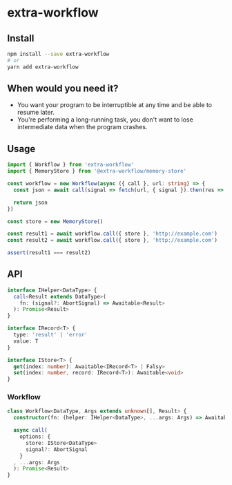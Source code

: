 # extra-workflow
## Install
```sh
npm install --save extra-workflow
# or
yarn add extra-workflow
```

## When would you need it?
- You want your program to be interruptible at any time and be able to resume later.
- You're performing a long-running task,
  you don't want to lose intermediate data when the program crashes.

## Usage
```ts
import { Workflow } from 'extra-workflow'
import { MemoryStore } from '@extra-workflow/memory-store'

const workflow = new Workflow(async ({ call }, url: string) => {
  const json = await call(signal => fetch(url, { signal }).then(res => res.json()))

  return json
})

const store = new MemoryStore()

const result1 = await workflow.call({ store }, 'http://example.com')
const result2 = await workflow.call({ store }, 'http://example.com')

assert(result1 === result2)
```

## API
```ts
interface IHelper<DataType> {
  call<Result extends DataType>(
    fn: (signal?: AbortSignal) => Awaitable<Result>
  ): Promise<Result>
}

interface IRecord<T> {
  type: 'result' | 'error'
  value: T
}

interface IStore<T> {
  get(index: number): Awaitable<IRecord<T> | Falsy>
  set(index: number, record: IRecord<T>): Awaitable<void>
}
```

### Workflow
```ts
class Workflow<DataType, Args extends unknown[], Result> {
  constructor(fn: (helper: IHelper<DataType>, ...args: Args) => Awaitable<Result>)

  async call(
    options: {
      store: IStore<DataType>
      signal?: AbortSignal
    }
  , ...args: Args
  ): Promise<Result>
}
```
